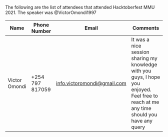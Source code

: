 The following are the list of attendees that attended Hacktoberfest MMU 2021. The speaker was @VictorOmondi1997

|Name|Phone Number|Email|Comments|
|----|------------|-----|---------|
|Victor Omondi| +254 797 817059| info.victoromondi@gmail.com| It was a nice session sharing my knowledge with you guys, I hope you enjoyed. Feel free to reach at me any time should you have any query|
